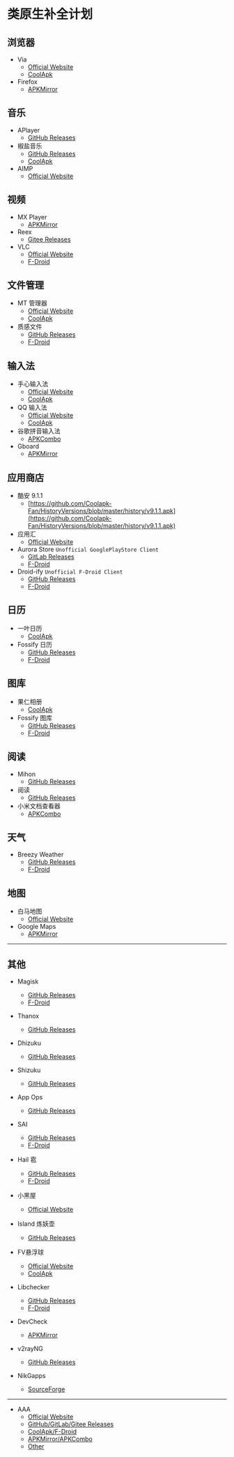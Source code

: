 # 类原生补全计划

## 浏览器
- Via
	- [Official Website](https://viayoo.com)
	- [CoolApk](https://www.coolapk.com/apk/mark.via)
- Firefox
	- [APKMirror](https://www.apkmirror.com/apk/mozilla/firefox)

## 音乐
- APlayer
	- [GitHub Releases](https://github.com/rRemix/APlayer/releases)
- 椒盐音乐
	- [GitHub Releases](https://github.com/Moriafly/SaltPlayerSource/releases)
	- [CoolApk](https://www.coolapk.com/apk/com.salt.music)
- AIMP
	- [Official Website](https://www.aimp.ru/?do=download&os=android)

## 视频
- MX Player
	- [APKMirror](https://www.apkmirror.com/apk/amazon-india/mx-player)
- Reex
	- [Gitee Releases](https://gitee.com/lntls/reex/releases)
- VLC
	- [Official Website](https://www.videolan.org/vlc/download-android.html)
	- [F-Droid](https://f-droid.org/packages/org.videolan.vlc/)

## 文件管理
- MT 管理器
	- [Official Website](https://mt2.cn/download)
	- [CoolApk](https://www.coolapk.com/apk/bin.mt.plus)
- 质感文件
	- [GitHub Releases](https://github.com/zhanghai/MaterialFiles/releases)
	- [F-Droid](https://f-droid.org/zh_Hans/packages/me.zhanghai.android.files/)

## 输入法
- 手心输入法
	- [Official Website](https://www.xinshuru.com)
	- [CoolApk](https://www.coolapk.com/apk/com.xinshuru.inputmethod)
- QQ 输入法
	- [Official Website](https://qq.pinyin.cn)
	- [CoolApk](https://www.coolapk.com/apk/com.tencent.qqpinyin)
- 谷歌拼音输入法
	- [APKCombo](https://apkcombo.app/zh/google-pinyin-input/com.google.android.inputmethod.pinyin)
- Gboard
	- [APKMirror](https://www.apkmirror.com/apk/google-inc/gboard)

## 应用商店
- 酷安 9.1.1
	- [https://github.com/Coolapk-Fan/HistoryVersions/blob/master/history/v9.1.1.apk](https://github.com/Coolapk-Fan/HistoryVersions/blob/master/history/v9.1.1.apk)
- 应用汇
	- [Official Website](http://www.appchina.com)
- Aurora Store `Unofficial GooglePlayStore Client`
	- [GitLab Releases](https://gitlab.com/AuroraOSS/AuroraStore/-/releases)
	- [F-Droid](https://f-droid.org/zh_Hans/packages/com.aurora.store/)
- Droid-ify `Unofficial F-Droid Client`
	- [GitHub Releases](https://github.com/Droid-ify/client/releases)
	- [F-Droid](https://f-droid.org/zh_Hans/packages/com.looker.droidify)

## 日历
- 一叶日历
	- [CoolApk](https://www.coolapk.com/apk/me.mapleaf.calendar)
- Fossify 日历
	- [GitHub Releases](https://github.com/FossifyOrg/Calendar/releases)
	- [F-Droid](https://f-droid.org/zh_Hans/packages/org.fossify.calendar/)

## 图库
- 果仁相册
	- [CoolApk](https://www.coolapk.com/apk/io.zhuliang.pipphotos)
- Fossify 图库
	- [GitHub Releases](https://github.com/FossifyOrg/Gallery/releases)
	- [F-Droid](https://f-droid.org/zh_Hans/packages/org.fossify.gallery/)

## 阅读
- Mihon
	- [GitHub Releases](https://github.com/mihonapp/mihon/releases)
- 阅读
	- [GitHub Releases](https://github.com/gedoor/legado/releases)
- 小米文档查看器
	- [APKCombo](https://apkcombo.app/zh/%E5%B0%8F%E7%B1%B3%E6%96%87%E6%A1%A3%E6%9F%A5%E7%9C%8B%E5%99%A8-wps%E5%AE%9A%E5%88%B6/cn.wps.moffice_eng.xiaomi.lite)

## 天气
- Breezy Weather
	- [GitHub Releases](https://github.com/breezy-weather/breezy-weather/releases)
	- [F-Droid](https://f-droid.org/zh_Hans/packages/org.breezyweather/)

## 地图
- 白马地图
	- [Official Website](https://bmaps.cn/index.html)
- Google Maps
	- [APKMirror](https://www.apkmirror.com/apk/google-inc/maps)

--------
## 其他
- Magisk
	- [GitHub Releases](https://github.com/topjohnwu/Magisk/releases)
	- [F-Droid](https://f-droid.org/zh_Hans/packages/com.topjohnwu.magisk/)

- Thanox
	- [GitHub Releases](https://github.com/Tornaco/Thanox/releases)

- Dhizuku
	- [GitHub Releases](https://github.com/iamr0s/Dhizuku/releases)

- Shizuku
	- [GitHub Releases](https://github.com/RikkaApps/Shizuku/releases)

- App Ops
	- [GitHub Releases](https://github.com/RikkaApps/App-Ops-issue-tracker/releases)

- SAI
	- [GitHub Releases](https://github.com/Aefyr/SAI/releases)
	- [F-Droid](https://f-droid.org/zh_Hans/packages/com.aefyr.sai.fdroid/)

- Hail 雹
	- [GitHub Releases](https://github.com/aistra0528/Hail/releases)
	- [F-Droid](https://f-droid.org/zh_Hans/packages/com.aistra.hail/)

- 小黑屋
	- [Official Website](https://stopapp.https.gs)

- Island 炼妖壶
	- [GitHub Releases](https://github.com/oasisfeng/island/releases)

- FV悬浮球
	- [Official Website](https://www.fooview.com)
	- [CoolApk](https://www.coolapk.com/apk/com.fooview.android.fooview)

- Libchecker
	- [GitHub Releases](https://github.com/LibChecker/LibChecker/releases)
	- [F-Droid](https://f-droid.org/zh_Hans/packages/com.absinthe.libchecker/)

- DevCheck
	- [APKMirror](https://www.apkmirror.com/apk/flar2/devcheck-system-info)

- v2rayNG
	- [GitHub Releases](https://github.com/2dust/v2rayNG/releases)

- NikGapps
	- [SourceForge](https://sourceforge.net/projects/nikgapps/files/Releases)
	
--------
- AAA
	- [Official Website]()
	- [GitHub/GitLab/Gitee Releases]()
	- [CoolApk/F-Droid]()
	- [APKMirror/APKCombo]()
	- [Other]()